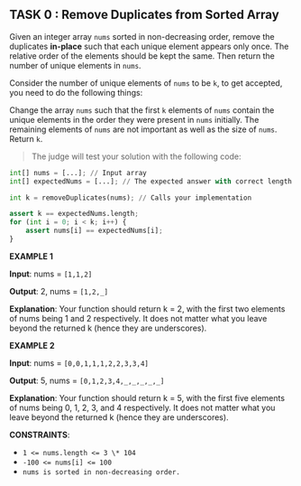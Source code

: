 ## TASK 0 : Remove Duplicates from Sorted Array

Given an integer array `nums` sorted in non-decreasing order, remove the duplicates **in-place** such that each unique element appears only once. The relative order of the elements should be kept the same. Then return the number of unique elements in `nums`.

Consider the number of unique elements of `nums` to be `k`, to get accepted, you need to do the following things:

Change the array `nums` such that the first `k` elements of `nums` contain the unique elements in the order they were present in `nums` initially. The remaining elements of `nums` are not important as well as the size of `nums`.
Return `k`.

> The judge will test your solution with the following code:

```python
int[] nums = [...]; // Input array
int[] expectedNums = [...]; // The expected answer with correct length

int k = removeDuplicates(nums); // Calls your implementation

assert k == expectedNums.length;
for (int i = 0; i < k; i++) {
    assert nums[i] == expectedNums[i];
}
```

**EXAMPLE 1**

**Input**: nums = `[1,1,2]`

**Output**: 2, nums = `[1,2,_]`

**Explanation**: Your function should return k = 2, with the first two elements of nums being 1 and 2 respectively.
It does not matter what you leave beyond the returned k (hence they are underscores).

**EXAMPLE 2**

**Input**: nums = `[0,0,1,1,1,2,2,3,3,4]`

**Output**: 5, nums = `[0,1,2,3,4,_,_,_,_,_]`

**Explanation**: Your function should return k = 5, with the first five elements of nums being 0, 1, 2, 3, and 4 respectively.
It does not matter what you leave beyond the returned k (hence they are underscores).

**CONSTRAINTS**:

- `1 <= nums.length <= 3 \* 104`
- `-100 <= nums[i] <= 100`
- `nums is sorted in non-decreasing order.`
